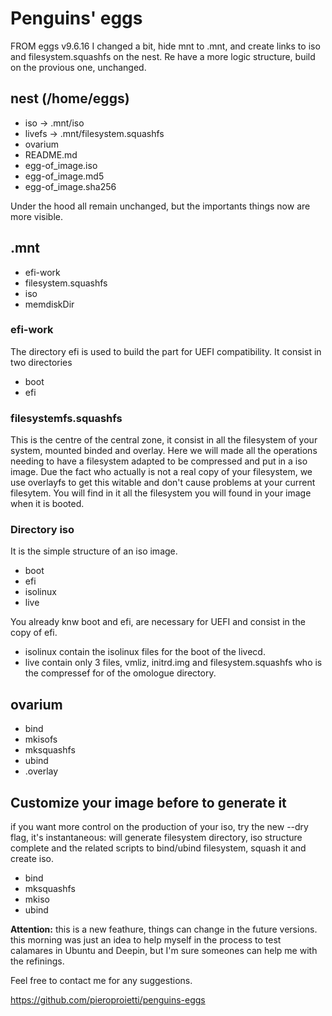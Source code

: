 # Penguins' eggs 

FROM eggs v9.6.16 I changed a bit, hide mnt to .mnt, and create links to iso and filesystem.squashfs on the nest. Re have a more logic structure, build on the provious one, unchanged.

## nest (/home/eggs)

* iso -> .mnt/iso
* livefs -> .mnt/filesystem.squashfs
* ovarium
* README.md
* egg-of_image.iso
* egg-of_image.md5
* egg-of_image.sha256


Under the hood all remain unchanged, but the importants things now are more visible.

## .mnt
* efi-work
* filesystem.squashfs
* iso
* memdiskDir

### efi-work
The directory efi is used to build the part for UEFI compatibility. It consist in two directories
* boot 
* efi

### filesystemfs.squashfs

This is the centre of the central zone, it consist in all the filesystem of your system, mounted  binded and overlay.
Here we will made all the operations needing to have a filesystem adapted to be compressed and put in a iso image.
Due the fact who actually is not a real copy of your filesystem, we use overlayfs to get this witable and don't cause problems at your current filesytem.
You will find in it all the filesystem you will found in your image when it is booted.

### Directory iso

It is the simple structure of an iso image.
* boot
* efi
* isolinux
* live

You already knw boot and efi, are necessary for UEFI and consist in the copy of efi.
* isolinux contain the isolinux files for the boot of the livecd.
* live contain only 3 files, vmliz, initrd.img and filesystem.squashfs who is the compressef for of the omologue directory.

## ovarium
* bind
* mkisofs
* mksquashfs
* ubind
* .overlay

## Customize your image before to generate it
if you want more control on the production of your iso, try the new --dry flag, it's instantaneous: will generate filesystem directory, iso structure complete and the related scripts to bind/ubind filesystem, squash it and create iso.

* bind
* mksquashfs
* mkiso
* ubind

**Attention:** this is a new feathure, things can change in the future versions. this morning was just an idea to help myself in the process to test calamares in Ubuntu and Deepin, but I'm sure someones can help me with the refinings.

Feel free to contact me for any suggestions.

https://github.com/pieroproietti/penguins-eggs
